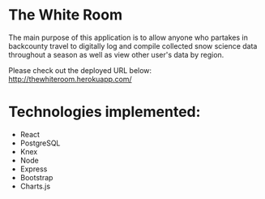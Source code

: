 # The White Room
The main purpose of this application is to allow anyone who partakes in backcounty travel to digitally log and compile collected snow science data throughout a season as well as view other user's data by region.

Please check out the deployed URL below:
http://thewhiteroom.herokuapp.com/

# Technologies implemented:
* React
* PostgreSQL
* Knex
* Node
* Express
* Bootstrap
* Charts.js
